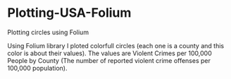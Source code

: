 # Plotting-USA-Folium
Plotting circles using Folium

Using Folium library I ploted colorfull circles (each one is a county and this color is about their values). 
The values are Violent Crimes per 100,000 People by County (The number of reported violent crime offenses per 100,000 population). 
